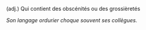 (adj.) Qui contient des obscénités ou des grossièretés

*Son langage ordurier choque souvent ses collègues.*